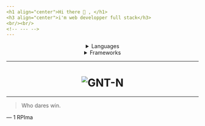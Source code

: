 ```yaml
---
<h1 align="center">Hi there 👋 , </h1>
<h3 align="center">i'm web developper full stack</h3>
<br/><br/>
<!-- --- -->
---
```


<div align="center">
<details>
<summary>Languages</summary>

| ---------- |
| HTML |
| CSS |
| Javascript |
| TWIG |
| TypeScipt |
| PHP |
| SQL |

</details>
</div>

<div align="center">
<details align="center">
<summary>Frameworks</summary>

| SKILLS     |
| ---------- |
| Bootstrap  |
| Tailwaind  |
| Jquery     |
| REACT      |
| NEXTJS     |
| Symfony    |
| PHPmyAdmin |

</details>
</div>

---

<h1 align="center"><img  src="https://github-readme-stats.vercel.app/api/top-langs?username=GNT-N&show_icons=true&theme=merko&locale=en&layout=compact" alt="GNT-N" /></h1>

---

> Who dares win.

— 1 RPIma

<!--
**GNT-N/GNT-N** is a ✨ _special_ ✨ repository because its `README.md` (this file) appears on your GitHub profile.

Here are some ideas to get you started:

- 🔭 I’m currently working on ...
- 🌱 I’m currently learning ...
- 👯 I’m looking to collaborate on ...
- 🤔 I’m looking for help with ...
- 💬 Ask me about ...
- 📫 How to reach me: ...
- 😄 Pronouns: ...
- ⚡ Fun fact: ...
-->
